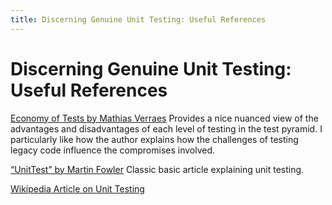 ```yaml
---
title: Discerning Genuine Unit Testing: Useful References
---
```


# Discerning Genuine Unit Testing: Useful References

[Economy of Tests by Mathias Verraes](http://verraes.net/2015/01/economy-of-tests)
Provides a nice nuanced view of the advantages and disadvantages of each level of testing in the test pyramid. I particularly like how the author explains how the challenges of testing legacy code influence the compromises involved.


[“UnitTest” by Martin Fowler](http://martinfowler.com/bliki/UnitTest.html)
Classic basic article explaining unit testing.

[Wikipedia Article on Unit Testing](https://en.wikipedia.org/wiki/Unit_testing)

